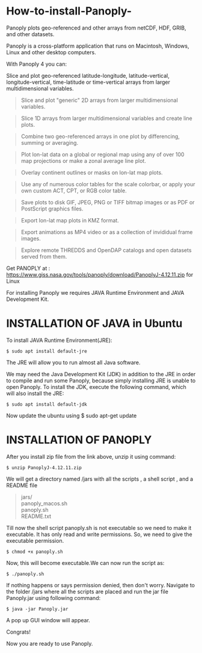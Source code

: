 # How-to-install-Panoply-

Panoply plots geo-referenced and other arrays from netCDF, HDF, GRIB, and other datasets.

Panoply is a cross-platform application that runs on Macintosh, Windows, Linux and other desktop computers.

With Panoply 4 you can:

Slice and plot geo-referenced latitude-longitude, latitude-vertical, longitude-vertical, time-latitude or time-vertical arrays from larger multidimensional variables.
> Slice and plot "generic" 2D arrays from larger multidimensional variables.

> Slice 1D arrays from larger multidimensional variables and create line plots.

> Combine two geo-referenced arrays in one plot by differencing, summing or averaging.

> Plot lon-lat data on a global or regional map using any of over 100 map projections or make a zonal average line plot.

> Overlay continent outlines or masks on lon-lat map plots.

> Use any of numerous color tables for the scale colorbar, or apply your own custom ACT, CPT, or RGB color table.

> Save plots to disk GIF, JPEG, PNG or TIFF bitmap images or as PDF or PostScript graphics files.

> Export lon-lat map plots in KMZ format.

> Export animations as MP4 video or as a collection of invididual frame images.

> Explore remote THREDDS and OpenDAP catalogs and open datasets served from them.

 Get PANOPLY at : https://www.giss.nasa.gov/tools/panoply/download/PanoplyJ-4.12.11.zip   for Linux
 
 For installing Panoply we requires JAVA Runtime Environment and JAVA Development Kit. 
 
 # INSTALLATION OF JAVA in Ubuntu
 
 To install JAVA Runtime Environment(JRE):
    
    $ sudo apt install default-jre
    
The JRE will allow you to run almost all Java software.

We may need the Java Development Kit (JDK) in addition to the JRE in order to compile and run some Panoply, because simply installing JRE is unable to open Panoply. To install the JDK, execute the following command, which will also install the JRE:

    $ sudo apt install default-jdk
    
Now update the ubuntu using $ sudo apt-get update

# INSTALLATION OF PANOPLY

After you install zip file from the link above, unzip it using command:
   
    $ unzip PanoplyJ-4.12.11.zip

We will get a directory named /jars with all the scripts , a shell script , and a README file 
>jars/  
>panoply_macos.sh  
>panoply.sh  
>README.txt
 
Till now the shell script panoply.sh is not executable so we need to make it executable. It has only read and write permissions. So, we need to give the executable permission.

    $ chmod +x panoply.sh
   
Now, this will become executable.We can now run the script as:

    $ ./panoply.sh
    
If nothing happens or says permission denied, then don't worry. Navigate to the folder /jars where all the scripts are placed and run the jar file Panoply.jar using following command:

    $ java -jar Panoply.jar
    
    
A pop up GUI window will appear.

Congrats! 

Now you are ready to use Panoply.
